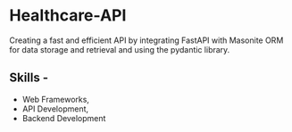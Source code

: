 # Healthcare-API
Creating a fast and efficient API by integrating FastAPI with Masonite ORM for data storage and retrieval and using the pydantic library. 
## Skills - 
- Web Frameworks,
- API Development,
- Backend Development
